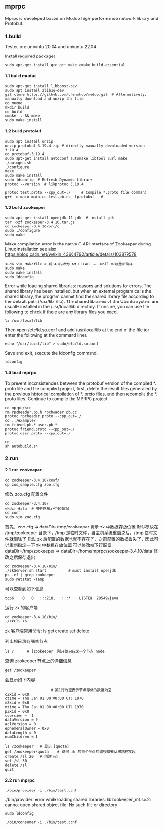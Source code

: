 ## mprpc

Mprpc is developed based on Muduo high-performance network library and Protobuf.


### 1.build

Tested on:
    unbuntu 20.04 and unbuntu 22.04

Install required packages:


```shell
sudo apt-get install gcc g++ make cmake build-essential
```


#### 1.1 build muduo


```shell
sudo apt-get install libboost-dev
sudo apt install zlib1g-dev
git clone https://github.com/chenshuo/muduo.git  # Alternatively, manually download and unzip the file
cd muduo
mkdir build
cd build
cmake .. && make
sudo make install
```



#### 1.2 build protobuf


```shell
sudo apt install unzip
unzip protobuf-3.19.4.zip # directly manually downloaded version 3.19.4
cd protobuf-3.19.4
sudo apt-get install autoconf automake libtool curl make
./autogen.sh
./configure
make
sudo make install
sudo ldconfig  # Refresh Dynamic Library
protoc --version  # libprotoc 3.19.4
```


```shell
protoc test.proto --cpp_out=./     # Compile *.proto file command
g++ -o main main.cc test.pb.cc -lprotobuf   # 
```


#### 1.3 build zookeeper

```shell
sudo apt-get install openjdk-11-jdk  # install jdk
tar -xzf zookeeper-3.4.10.tar.gz
cd zookeeper-3.4.10/src/c
sudo ./configure
sudo make  
```

Make compilation error in the native C API interface of Zookeeper during Linux installation
see also https://blog.csdn.net/weixin_43604792/article/details/103879578

```shell
sudo vim Makefile # 将548行改为 AM_CFLAGS = -Wall 即可重新编译
sudo make
sudo make install
sudo ldconfig
```

Error while loading shared libraries: reasons and solutions for errors.
The shared library has been installed, but when an external program calls the shared library, 
the program cannot find the shared library file according to the default path (/usr/lib, /lib).
The shared libraries of the Ubuntu system are usually installed in the /usr/local/lib directory. 
If unsure, you can use the following to check if there are any library files you need.

```shell
ls /usr/local/lib
```

Then open /etc/ld.so.conf and add /usr/local/lib at the end of the file (or enter the following at the command line). 

```shell
echo "/usr/local/lib" > sudo/etc/ld.so.conf
```

Save and exit, execute the ldconfig command.

```shell
ldconfig
```


#### 1.4 buid mprpc


To prevent inconsistencies between the protobuf version of the compiled *. proto file and the compiled project, 
first, delete the result files generated by the previous historical compilation of *. proto files, and then recompile the *. proto files.
Continue to compile the MPRPC project

```shell
cd mprpc/src
rm rpcheader.pb.h rpcheader.pb.cc
protoc rpcheader.proto --cpp_out=./
cd ../example/
rm friend.pb.* user.pb.*
protoc friend.proto --cpp_out=./
protoc user.proto --cpp_out=./
```

```shell
cd ..
sh autobuild.sh
```


### 2.run


#### 2.1 run zookeeper


```shell
cd zookeeper-3.4.10/conf/
cp zoo_sample.cfg zoo.cfg
```

修改 zoo.cfg 配置文件


```shell
cd zookeeper-3.4.10/
mkdir data  # 用于存放zk中的数据
cd conf
sudo vim zoo.cfg
```

首先，zoo.cfg 中 dataDir=/tmp/zookeeper 表示 zk 中数据存放位置
默认存放在 /tmp/zookeeper 目录下，/tmp 是临时文件，当主机系统重启之后，/tmp 临时文件就删除了
启动 zk 后配置的数据也就不存在了，之前配置的数据丢失了，因此可以重新指定一下 zk 中数据存放位置
可以修改如下行配置
dataDir=/tmp/zookeeper => dataDir=/home/mprpc/zookeeper-3.4.10/data
修改之后保存退出

```shell
cd zookeeper-3.4.10/bin/
./zkServer.sh start          # must install openjdk 
ps -ef | grep zookeeper
sudo netstat -tanp
```

可以查看到如下信息
```
tcp6    0   0   :::2181   :::*    LISTEN  28549/java 
```


运行 zk 的客户端

```shell
cd zookeeper-3.4.10/bin/
./zkCli.sh
```

zk 客户端常用命令: ls get create set delete

列出根目录有哪些节点
```
ls /      # [zookeeper] 刚开始只有这一个节点 node
```

查询 zookeeper 节点上的详细信息
```
get /zookeeper
```

会显示如下内容
```
                     # 第1行为空表示节点存储的数据为空
cZxid = 0x0
ctime = Thu Jan 01 00:00:00 UTC 1970
mZxid = 0x0
mtime = Thu Jan 01 00:00:00 UTC 1970
pZxid = 0x0
cversion = -1
dataVersion = 0
aclVersion = 0
ephemeralOwner = 0x0
dataLength = 0
numChildren = 1
```

```shell
ls /zookeeper   # 显示 [quota]
get /zookeeper/quota    # 访问 zk 的每个节点的路径都要从根路径写起
create /sl 20   # 创建节点
set /sl 30
delete /sl
quit
```





#### 2.2 run mprpc


```shell
./bin/provider -i ./bin/test.conf
```

./bin/provider: error while loading shared libraries: libzookeeper_mt.so.2: cannot open shared object file: No such file or directory

```shell
sudo ldconfig
```

```shell
./bin/consumer -i ./bin/test.conf
```




